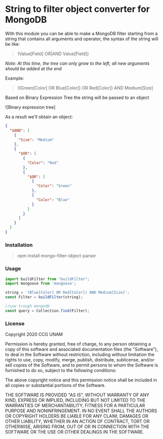 # String to filter object converter for MongoDB

With this module you can be able to make a MongoDB filter starting from a string that contains all arguments and operator, the syntax of the string will be like:

>(Value[Field] OR|AND Value[Field])

*Note:* _At this time, the tree can only grow to the left, all new arguments should be added at the end_

Example: 

> ((Green[Color] OR Blue[Color]) OR Red[Color]) AND Medium[Size]

Based on Binary Expression Tree the string will be passed to an object

![Binary expression tree]

As a result we'll obtain an object:

```json
{
  "$AND": [
    {
      "Size": "Medium"
    },
    {
      "$OR": [
        {
          "Color": "Red"
        },
        {
          "$OR": [
            {
              "Color": "Green"
            },
            {
              "Color": "Blue"
            }
          ]
        }
      ]
    }
  ]
}
```

### Installation

> npm install mongo-filter-object-parser



### Usage

~~~javascript
import buildFilter from "buildFilter";
import mongoose from 'mongoose';

string = '(Blue[Color] OR Red[Color]) AND Medium[Size]';
const Filter = buildFilter(string);

//use trough mongodb
const query = Collection.find(Filter);
~~~

### License

Copyright 2020 CCG UNAM

Permission is hereby granted, free of charge, to any person obtaining a copy of this software and associated documentation files (the "Software"), to deal in the Software without restriction, including without limitation the rights to use, copy, modify, merge, publish, distribute, sublicense, and/or sell copies of the Software, and to permit persons to whom the Software is furnished to do so, subject to the following conditions:

The above copyright notice and this permission notice shall be included in all copies or substantial portions of the Software.

THE SOFTWARE IS PROVIDED "AS IS", WITHOUT WARRANTY OF ANY KIND, EXPRESS OR IMPLIED, INCLUDING BUT NOT LIMITED TO THE WARRANTIES OF MERCHANTABILITY, FITNESS FOR A PARTICULAR PURPOSE AND NONINFRINGEMENT. IN NO EVENT SHALL THE AUTHORS OR COPYRIGHT HOLDERS BE LIABLE FOR ANY CLAIM, DAMAGES OR OTHER LIABILITY, WHETHER IN AN ACTION OF CONTRACT, TORT OR OTHERWISE, ARISING FROM, OUT OF OR IN CONNECTION WITH THE SOFTWARE OR THE USE OR OTHER DEALINGS IN THE SOFTWARE.